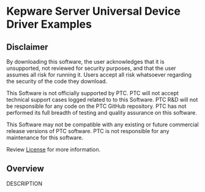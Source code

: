 # Kepware Server Universal Device Driver Examples

## Disclaimer

By downloading this software, the user acknowledges that it is unsupported, not reviewed for security purposes, and that the user assumes all risk for running it. Users accept all risk whatsoever regarding the security of the code they download.

This Software is not officially supported by PTC. PTC will not accept technical support cases logged related to to this Software. PTC R&D will not be responsible for any code on the PTC GitHub repository. PTC has not performed its full breadth of testing and quality assurance on this software.

This Software may not be compatible with any existing or future commercial release versions of PTC software. PTC is not responsible for any maintenance for this software.

Review [License](license.md) for more information.

## Overview

DESCRIPTION